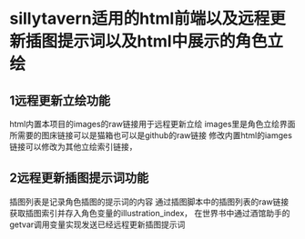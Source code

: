 # sillytavern适用的html前端以及远程更新插图提示词以及html中展示的角色立绘

## 1远程更新立绘功能
html内置本项目的images的raw链接用于远程更新立绘
images里是角色立绘界面所需要的图床链接可以是猫箱也可以是github的raw链接
修改内置html的iamges链接可以修改为其他立绘索引链接，

## 2远程更新插图提示词功能
插图列表是记录角色插图的提示词的内容
通过插图脚本中的插图列表的raw链接获取插图索引并存入角色变量的illustration_index，
在世界书中通过酒馆助手的getvar调用变量实现发送已经远程更新插图提示词
